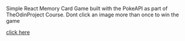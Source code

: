 Simple React Memory Card Game built with the PokeAPI as part of TheOdinProject Course.
Dont click an image more than once to win the game


<a href = https://memory-game-top-cana15.netlify.app> click here </a>
